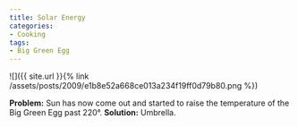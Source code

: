 ```yaml
---
title: Solar Energy
categories:
- Cooking
tags:
- Big Green Egg
---
```


![]({{ site.url }}{% link /assets/posts/2009/e1b8e52a668ce013a234f19ff0d79b80.png %})
  



**Problem:** Sun has now come out and started to raise the temperature of the Big Green Egg past 220°.
**Solution:** Umbrella.
